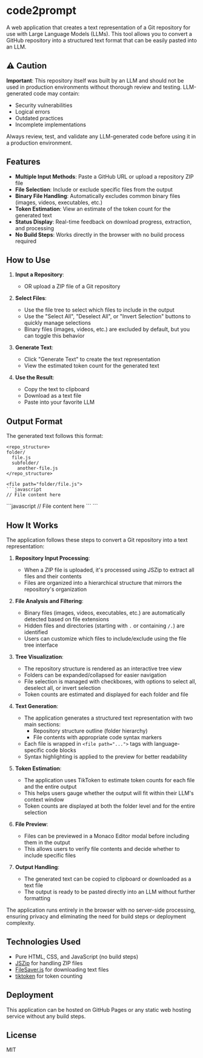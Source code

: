 # code2prompt

A web application that creates a text representation of a Git repository for use with Large Language Models (LLMs). This tool allows you to convert a GitHub repository into a structured text format that can be easily pasted into an LLM.

## ⚠️ Caution

**Important**: This repository itself was built by an LLM and should not be used in production environments without thorough review and testing. LLM-generated code may contain:
- Security vulnerabilities
- Logical errors
- Outdated practices
- Incomplete implementations

Always review, test, and validate any LLM-generated code before using it in a production environment.

## Features

- **Multiple Input Methods**: Paste a GitHub URL or upload a repository ZIP file
- **File Selection**: Include or exclude specific files from the output
- **Binary File Handling**: Automatically excludes common binary files (images, videos, executables, etc.)
- **Token Estimation**: View an estimate of the token count for the generated text
- **Status Display**: Real-time feedback on download progress, extraction, and processing
- **No Build Steps**: Works directly in the browser with no build process required

## How to Use

1. **Input a Repository**:
   <!-- - Enter a GitHub repository URL (e.g., `https://github.com/username/repo`) and click "Download" -->
   - OR upload a ZIP file of a Git repository

2. **Select Files**:
   - Use the file tree to select which files to include in the output
   - Use the "Select All", "Deselect All", or "Invert Selection" buttons to quickly manage selections
   - Binary files (images, videos, etc.) are excluded by default, but you can toggle this behavior

3. **Generate Text**:
   - Click "Generate Text" to create the text representation
   - View the estimated token count for the generated text

4. **Use the Result**:
   - Copy the text to clipboard
   - Download as a text file
   - Paste into your favorite LLM

## Output Format

The generated text follows this format:

```
<repo_structure>
folder/
  file.js
  subfolder/
    another-file.js
</repo_structure>

<file path="folder/file.js">
```javascript
// File content here
```
</file>

<file path="folder/subfolder/another-file.js">
```javascript
// File content here
```
</file>
```

## How It Works

The application follows these steps to convert a Git repository into a text representation:

1. **Repository Input Processing**:
   - When a ZIP file is uploaded, it's processed using JSZip to extract all files and their contents
   - Files are organized into a hierarchical structure that mirrors the repository's organization

2. **File Analysis and Filtering**:
   - Binary files (images, videos, executables, etc.) are automatically detected based on file extensions
   - Hidden files and directories (starting with `.` or containing `/.`) are identified
   - Users can customize which files to include/exclude using the file tree interface

3. **Tree Visualization**:
   - The repository structure is rendered as an interactive tree view
   - Folders can be expanded/collapsed for easier navigation
   - File selection is managed with checkboxes, with options to select all, deselect all, or invert selection
   - Token counts are estimated and displayed for each folder and file

4. **Text Generation**:
   - The application generates a structured text representation with two main sections:
     - Repository structure outline (folder hierarchy)
     - File contents with appropriate code syntax markers
   - Each file is wrapped in `<file path="...">` tags with language-specific code blocks
   - Syntax highlighting is applied to the preview for better readability

5. **Token Estimation**:
   - The application uses TikToken to estimate token counts for each file and the entire output
   - This helps users gauge whether the output will fit within their LLM's context window
   - Token counts are displayed at both the folder level and for the entire selection

6. **File Preview**:
   - Files can be previewed in a Monaco Editor modal before including them in the output
   - This allows users to verify file contents and decide whether to include specific files

7. **Output Handling**:
   - The generated text can be copied to clipboard or downloaded as a text file
   - The output is ready to be pasted directly into an LLM without further formatting

The application runs entirely in the browser with no server-side processing, ensuring privacy and eliminating the need for build steps or deployment complexity.

## Technologies Used

- Pure HTML, CSS, and JavaScript (no build steps)
- [JSZip](https://stuk.github.io/jszip/) for handling ZIP files
- [FileSaver.js](https://github.com/eligrey/FileSaver.js/) for downloading text files
- [tiktoken](https://github.com/openai/tiktoken) for token counting

## Deployment

This application can be hosted on GitHub Pages or any static web hosting service without any build steps.

## License

MIT
